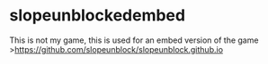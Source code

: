 # slopeunblockedembed

This is not my game, this is used for an embed version of the game >https://github.com/slopeunblock/slopeunblock.github.io
